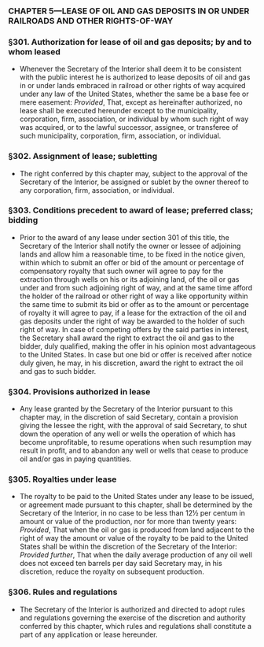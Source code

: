 ### **CHAPTER 5—LEASE OF OIL AND GAS DEPOSITS IN OR UNDER RAILROADS AND OTHER RIGHTS-OF-WAY**

### §301. Authorization for lease of oil and gas deposits; by and to whom leased
* Whenever the Secretary of the Interior shall deem it to be consistent with the public interest he is authorized to lease deposits of oil and gas in or under lands embraced in railroad or other rights of way acquired under any law of the United States, whether the same be a base fee or mere easement: _Provided_, That, except as hereinafter authorized, no lease shall be executed hereunder except to the municipality, corporation, firm, association, or individual by whom such right of way was acquired, or to the lawful successor, assignee, or transferee of such municipality, corporation, firm, association, or individual.

### §302. Assignment of lease; subletting
* The right conferred by this chapter may, subject to the approval of the Secretary of the Interior, be assigned or sublet by the owner thereof to any corporation, firm, association, or individual.

### §303. Conditions precedent to award of lease; preferred class; bidding
* Prior to the award of any lease under section 301 of this title, the Secretary of the Interior shall notify the owner or lessee of adjoining lands and allow him a reasonable time, to be fixed in the notice given, within which to submit an offer or bid of the amount or percentage of compensatory royalty that such owner will agree to pay for the extraction through wells on his or its adjoining land, of the oil or gas under and from such adjoining right of way, and at the same time afford the holder of the railroad or other right of way a like opportunity within the same time to submit its bid or offer as to the amount or percentage of royalty it will agree to pay, if a lease for the extraction of the oil and gas deposits under the right of way be awarded to the holder of such right of way. In case of competing offers by the said parties in interest, the Secretary shall award the right to extract the oil and gas to the bidder, duly qualified, making the offer in his opinion most advantageous to the United States. In case but one bid or offer is received after notice duly given, he may, in his discretion, award the right to extract the oil and gas to such bidder.

### §304. Provisions authorized in lease
* Any lease granted by the Secretary of the Interior pursuant to this chapter may, in the discretion of said Secretary, contain a provision giving the lessee the right, with the approval of said Secretary, to shut down the operation of any well or wells the operation of which has become unprofitable, to resume operations when such resumption may result in profit, and to abandon any well or wells that cease to produce oil and/or gas in paying quantities.

### §305. Royalties under lease
* The royalty to be paid to the United States under any lease to be issued, or agreement made pursuant to this chapter, shall be determined by the Secretary of the Interior, in no case to be less than 12½ per centum in amount or value of the production, nor for more than twenty years: _Provided_, That when the oil or gas is produced from land adjacent to the right of way the amount or value of the royalty to be paid to the United States shall be within the discretion of the Secretary of the Interior: _Provided further_, That when the daily average production of any oil well does not exceed ten barrels per day said Secretary may, in his discretion, reduce the royalty on subsequent production.

### §306. Rules and regulations
* The Secretary of the Interior is authorized and directed to adopt rules and regulations governing the exercise of the discretion and authority conferred by this chapter, which rules and regulations shall constitute a part of any application or lease hereunder.